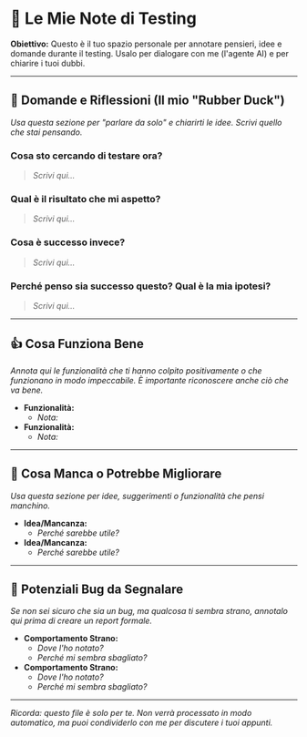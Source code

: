 # 📝 Le Mie Note di Testing

**Obiettivo:** Questo è il tuo spazio personale per annotare pensieri, idee e domande durante il testing. Usalo per dialogare con me (l'agente AI) e per chiarire i tuoi dubbi.

---

## 🧠 Domande e Riflessioni (Il mio "Rubber Duck")

*Usa questa sezione per "parlare da solo" e chiarirti le idee. Scrivi quello che stai pensando.*

### Cosa sto cercando di testare ora?

> *Scrivi qui...*

### Qual è il risultato che mi aspetto?

> *Scrivi qui...*

### Cosa è successo invece?

> *Scrivi qui...*

### Perché penso sia successo questo? Qual è la mia ipotesi?

> *Scrivi qui...*

---

## 👍 Cosa Funziona Bene

*Annota qui le funzionalità che ti hanno colpito positivamente o che funzionano in modo impeccabile. È importante riconoscere anche ciò che va bene.*

- **Funzionalità:**
  - *Nota:* 
- **Funzionalità:**
  - *Nota:* 

---

## 🤔 Cosa Manca o Potrebbe Migliorare

*Usa questa sezione per idee, suggerimenti o funzionalità che pensi manchino.*

- **Idea/Mancanza:**
  - *Perché sarebbe utile?*
- **Idea/Mancanza:**
  - *Perché sarebbe utile?*

---

## 🐞 Potenziali Bug da Segnalare

*Se non sei sicuro che sia un bug, ma qualcosa ti sembra strano, annotalo qui prima di creare un report formale.*

- **Comportamento Strano:**
  - *Dove l'ho notato?*
  - *Perché mi sembra sbagliato?*
- **Comportamento Strano:**
  - *Dove l'ho notato?*
  - *Perché mi sembra sbagliato?*

---

*Ricorda: questo file è solo per te. Non verrà processato in modo automatico, ma puoi condividerlo con me per discutere i tuoi appunti.*
